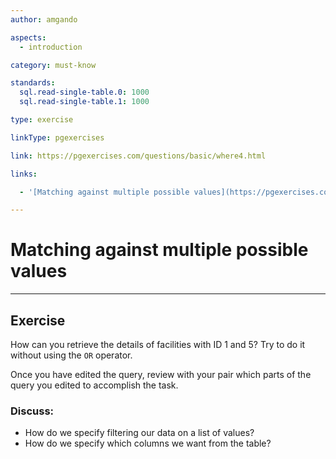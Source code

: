 ```yaml
---
author: amgando

aspects:
  - introduction

category: must-know

standards:
  sql.read-single-table.0: 1000
  sql.read-single-table.1: 1000

type: exercise

linkType: pgexercises

link: https://pgexercises.com/questions/basic/where4.html

links:

  - '[Matching against multiple possible values](https://pgexercises.com/questions/basic/where4.html){documentation}'

---
```


# Matching against multiple possible values

---
## Exercise

How can you retrieve the details of facilities with ID 1 and 5? Try to do it without using the `OR` operator.

Once you have edited the query, review with your pair which parts of the query you edited to accomplish the task.

### Discuss:
- How do we specify filtering our data on a list of values?
- How do we specify which columns we want from the table?
